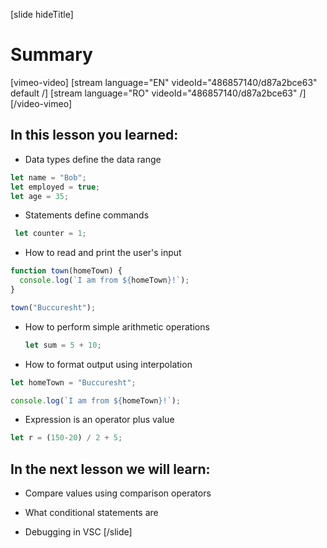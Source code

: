 [slide hideTitle]
# Summary 

[vimeo-video]
[stream language="EN" videoId="486857140/d87a2bce63" default /]
[stream language="RO" videoId="486857140/d87a2bce63"  /]
[/video-vimeo]

## In this lesson you learned:

- Data types define the data range

```js
let name = "Bob";
let employed = true;
let age = 35;
```

- Statements define commands


 ```js
  let counter = 1;
```

- How to read and print the user's input

```js
function town(homeTown) {
  console.log(`I am from ${homeTown}!`);
}

town("Buccuresht");
```

- How to perform simple arithmetic operations

  ```js
  let sum = 5 + 10;
  ```

- How to format output using interpolation

```js
let homeTown = "Buccuresht";

console.log(`I am from ${homeTown}!`);
```

- Expression is an operator plus value

```js
let r = (150-20) / 2 + 5;
```

## In the next lesson we will learn:

- Compare values using comparison operators

- What conditional statements are

- Debugging in VSC
[/slide]
